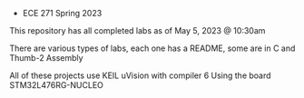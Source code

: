 - ECE 271 Spring 2023

This repository has all completed labs as of May 5, 2023 @ 10:30am

There are various types of labs, each one has a README, some are in C and Thumb-2 Assembly

All of these projects use KEIL uVision with compiler 6
Using the board STM32L476RG-NUCLEO
